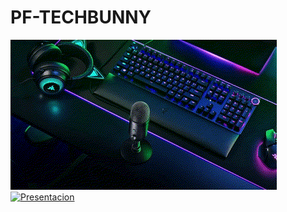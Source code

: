 # PF-TECHBUNNY
![Preview](client/public/intro.gif)    
[![Presentacion](https://i.vimeocdn.com/video/1311642387.webp?mw=960&mh=540&q=70)](https://vimeo.com/795225619)
